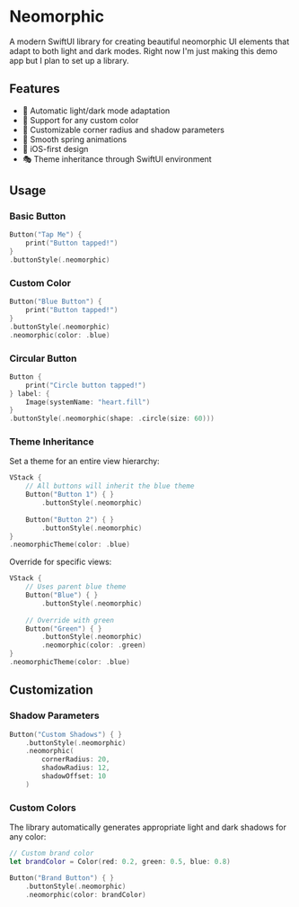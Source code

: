 # Neomorphic

A modern SwiftUI library for creating beautiful neomorphic UI elements that adapt to both light and dark modes. Right now I'm just making this demo app but I plan to set up a library.

## Features

- 🎨 Automatic light/dark mode adaptation
- 🌈 Support for any custom color
- 🎯 Customizable corner radius and shadow parameters
- 🔄 Smooth spring animations
- 📱 iOS-first design
- 🎭 Theme inheritance through SwiftUI environment

## Usage

### Basic Button

```swift
Button("Tap Me") {
    print("Button tapped!")
}
.buttonStyle(.neomorphic)
```

### Custom Color

```swift
Button("Blue Button") {
    print("Button tapped!")
}
.buttonStyle(.neomorphic)
.neomorphic(color: .blue)
```

### Circular Button

```swift
Button {
    print("Circle button tapped!")
} label: {
    Image(systemName: "heart.fill")
}
.buttonStyle(.neomorphic(shape: .circle(size: 60)))
```

### Theme Inheritance

Set a theme for an entire view hierarchy:

```swift
VStack {
    // All buttons will inherit the blue theme
    Button("Button 1") { }
        .buttonStyle(.neomorphic)
    
    Button("Button 2") { }
        .buttonStyle(.neomorphic)
}
.neomorphicTheme(color: .blue)
```

Override for specific views:

```swift
VStack {
    // Uses parent blue theme
    Button("Blue") { }
        .buttonStyle(.neomorphic)
    
    // Override with green
    Button("Green") { }
        .buttonStyle(.neomorphic)
        .neomorphic(color: .green)
}
.neomorphicTheme(color: .blue)
```

## Customization

### Shadow Parameters

```swift
Button("Custom Shadows") { }
    .buttonStyle(.neomorphic)
    .neomorphic(
        cornerRadius: 20,
        shadowRadius: 12,
        shadowOffset: 10
    )
```

### Custom Colors

The library automatically generates appropriate light and dark shadows for any color:

```swift
// Custom brand color
let brandColor = Color(red: 0.2, green: 0.5, blue: 0.8)

Button("Brand Button") { }
    .buttonStyle(.neomorphic)
    .neomorphic(color: brandColor)
```
